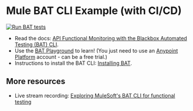 # Mule BAT CLI Example (with CI/CD)

[![Run BAT tests](https://github.com/alexandramartinez/mule-bat-example/actions/workflows/build.yml/badge.svg)](https://github.com/alexandramartinez/mule-bat-example/actions/workflows/build.yml)

- Read the docs: [API Functional Monitoring with the Blackbox Automated Testing (BAT) CLI](https://docs.mulesoft.com/api-functional-monitoring/bat-top).
- Use the [BAT Playground](https://anypoint.mulesoft.com/apitesting/playground) to learn! (You just need to use an [Anypoint Platform](https://anypoint.mulesoft.com/) account - can be a free trial.)
- Instructions to install the BAT CLI: [Installing BAT](https://docs.mulesoft.com/api-functional-monitoring/bat-install-task).

## More resources

- Live stream recording: [Exploring MuleSoft's BAT CLI for functional testing](https://youtu.be/5a5h5xKR7xE)